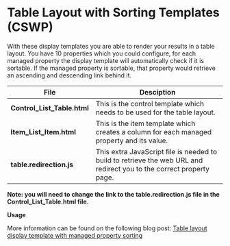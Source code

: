 Table Layout with Sorting Templates (CSWP)
================

With these display templates you are able to render your results in a table layout. You have 10 properties which you could configure, for each managed property the display template will automatically check if it is sortable. If the managed property is sortable, that property would retrieve an ascending and descending link behind it.

File | Desciption
--- | ---
__Control_List_Table.html__ | This is the control template which needs to be used for the table layout.
__Item_List_Item.html__ | This is the item template which creates a column for each managed property and its value.
__table.redirection.js__ | This extra JavaScript file is needed to build to retrieve the web URL and redirect you to the correct property page.

**Note: you will need to change the link to the table.redirection.js file in the Control_List_Table.html file.**

**Usage**

More information can be found on the following blog post: [Table layout display template with managed property sorting](http://www.eliostruyf.com/table-layout-display-template-with-managed-property-sorting/ "Table layout display template with managed property sorting")